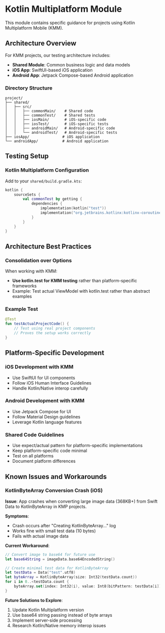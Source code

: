 # Kotlin Multiplatform Module

This module contains specific guidance for projects using Kotlin Multiplatform Mobile (KMM).

## Architecture Overview

For KMM projects, our testing architecture includes:

- **Shared Module**: Common business logic and data models
- **iOS App**: SwiftUI-based iOS application
- **Android App**: Jetpack Compose-based Android application

### Directory Structure
```
project/
├── shared/
│   ├── src/
│   │   ├── commonMain/    # Shared code
│   │   ├── commonTest/    # Shared tests
│   │   ├── iosMain/       # iOS-specific code
│   │   ├── iosTest/       # iOS-specific tests
│   │   ├── androidMain/   # Android-specific code
│   │   └── androidTest/   # Android-specific tests
├── iosApp/               # iOS application
└── androidApp/           # Android application
```

## Testing Setup

### Kotlin Multiplatform Configuration

Add to your `shared/build.gradle.kts`:
```kotlin
kotlin {
    sourceSets {
        val commonTest by getting {
            dependencies {
                implementation(kotlin("test"))
                implementation("org.jetbrains.kotlinx:kotlinx-coroutines-test:1.7.3")
            }
        }
    }
}
```

## Architecture Best Practices

### Consolidation over Options
When working with KMM:
- **Use kotlin.test for KMM testing** rather than platform-specific frameworks
- Example: Test actual ViewModel with kotlin.test rather than abstract examples

### Example Test
```kotlin
@Test
fun testActualProjectCode() {
    // Test using real project components
    // Proves the setup works correctly
}
```

## Platform-Specific Development

### iOS Development with KMM
- Use SwiftUI for UI components
- Follow iOS Human Interface Guidelines
- Handle Kotlin/Native interop carefully

### Android Development with KMM
- Use Jetpack Compose for UI
- Follow Material Design guidelines
- Leverage Kotlin language features

### Shared Code Guidelines
- Use expect/actual pattern for platform-specific implementations
- Keep platform-specific code minimal
- Test on all platforms
- Document platform differences

## Known Issues and Workarounds

### KotlinByteArray Conversion Crash (iOS)

**Issue**: App crashes when converting large image data (368KB+) from Swift Data to KotlinByteArray in KMP projects.

**Symptoms**:
- Crash occurs after "Creating KotlinByteArray..." log
- Works fine with small test data (10 bytes)
- Fails with actual image data

**Current Workaround**:
```swift
// Convert image to base64 for future use
let base64String = imageData.base64EncodedString()

// Create minimal test data for KotlinByteArray
let testData = Data("test".utf8)
let byteArray = KotlinByteArray(size: Int32(testData.count))
for i in 0..<testData.count {
    byteArray.set(index: Int32(i), value: Int8(bitPattern: testData[i]))
}
```

**Future Solutions to Explore**:
1. Update Kotlin Multiplatform version
2. Use base64 string passing instead of byte arrays
3. Implement server-side processing
4. Research Kotlin/Native memory interop issues